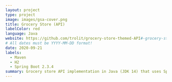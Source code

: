 ```yaml
---
layout: project
type: project
image: images/gsa-cover.png
title: Grocery Store (API)
labelColor: red
language: Java
website: https://github.com/trolit/grocery-store-themed-API#-grocery-store-api-v122
# All dates must be YYYY-MM-DD format!
date: 2020-09-21
labels:
  - Maven
  - H2
  - Spring Boot 2.3.4
summary: Grocery store API implementation in Java (JDK 14) that uses Spring Boot, JPA, Hibernate, Querydsl.
---
```

